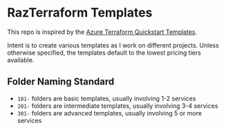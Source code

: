 # RazTerraform Templates
This repo is inspired by the [Azure Terraform Quickstart Templates](https://aka.ms/terraformquickstart).

Intent is to create various templates as I work on different projects.
Unless otherwise specified, the templates default to the lowest pricing tiers available.

## Folder Naming Standard

* `101-` folders are basic templates, usually involving 1-2 services
* `201-` folders are intermediate templates, usually involving 3-4 services
* `301-` folders are advanced templates, usually involving 5 or more services